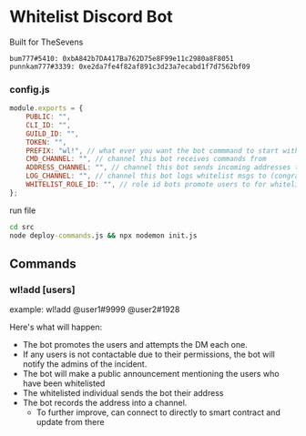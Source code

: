# Whitelist Discord Bot

Built for TheSevens

```
bum777#5410: 0xbA842b7DA417Ba762D75e8F99e11c2980a8F8051
punnkam777#3339: 0xe2da7fe4f82af891c3d23a7ecabd1f7d7562bf09
```

### config.js

```js
module.exports = {
	PUBLIC: "",
	CLI_ID: "",
	GUILD_ID: "",
	TOKEN: "",
	PREFIX: "wl!", // what ever you want the bot commmand to start with
	CMD_CHANNEL: "", // channel this bot receives commands from
	ADDRESS_CHANNEL: "", // channel this bot sends incoming addresses to
	LOG_CHANNEL: "", // channel this bot logs whitelist msgs to (congratulatory messages)
	WHITELIST_ROLE_ID: "", // role id bots promote users to for whitelist. set to null if no promotion is needed
};
```

run file

```bat
cd src
node deploy-commands.js && npx nodemon init.js
```

## Commands

### wl!add [users]

example: wl!add @user1#9999 @user2#1928

Here's what will happen:

-   The bot promotes the users and attempts the DM each one.
-   If any users is not contactable due to their permissions, the bot will notify the admins of the incident.
-   The bot will make a public announcement mentioning the users who have been whitelisted
-   The whitelisted individual sends the bot their address
-   The bot records the address into a channel.
    -   To further improve, can connect to directly to smart contract and update from there
